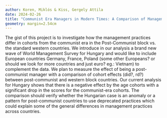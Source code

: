 ```yaml
---
author: Koren, Miklós & Kiss, Gergely Attila
date: 2024-02-26
title: "Communist Era Managers in Modern Times: A Comparison of Management Skills Across Countries and Generations"
geometry: margin=2.54cm
---
```


The gist of this project is to investigate how the management practices differ in cohorts from the communist era in the Post-Communist block vs. the standard western countries. We introduce in our analysis a brand new wave of World Management Survey for Hungary and would like to include European countries Germany, France, Poland (some other Europeans? or should we look for more countries and just euro? eg.: Vietnam) to complement the data. We plan to measure the effect of being a post-communist manager with a comparison of cohort effects (did?, rd?) between post-communist and western block countries. Our current analysis for Hungary shows that there is a negative effect by the age cohorts with a significant drop in the scores for the communist-era cohorts. The comparison should verify whether the Hungarian case is an anomaly or a pattern for post-communist countries to use deprecated practices which could explain some of the general differences in management practices across countries.
